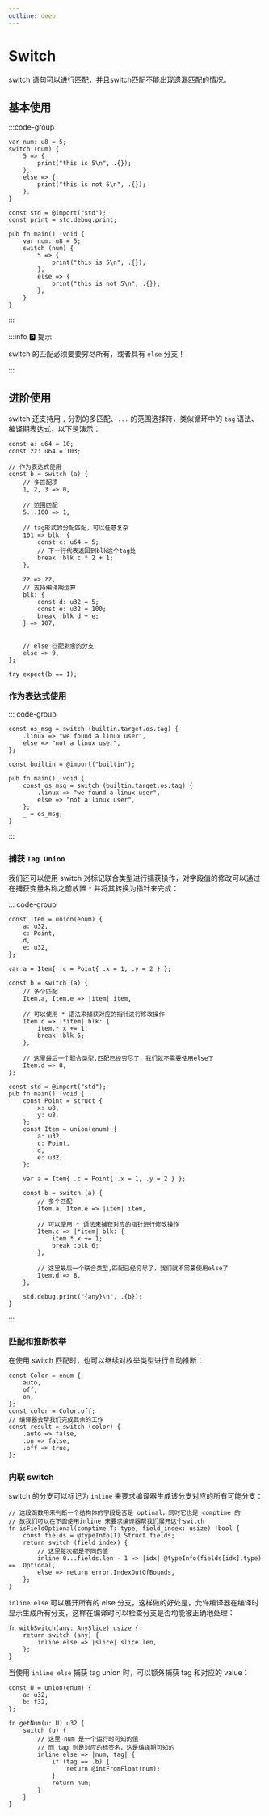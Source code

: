 ```yaml
---
outline: deep
---
```


# Switch

switch 语句可以进行匹配，并且switch匹配不能出现遗漏匹配的情况。

## 基本使用

:::code-group

```zig [default]
var num: u8 = 5;
switch (num) {
    5 => {
        print("this is 5\n", .{});
    },
    else => {
        print("this is not 5\n", .{});
    },
}
```

```zig [more]
const std = @import("std");
const print = std.debug.print;

pub fn main() !void {
    var num: u8 = 5;
    switch (num) {
        5 => {
            print("this is 5\n", .{});
        },
        else => {
            print("this is not 5\n", .{});
        },
    }
}
```

:::

:::info 🅿️ 提示

switch 的匹配必须要要穷尽所有，或者具有 `else` 分支！

:::

## 进阶使用

switch 还支持用 `,` 分割的多匹配、`...` 的范围选择符，类似循环中的 `tag` 语法、编译期表达式，以下是演示：

```zig [default]
const a: u64 = 10;
const zz: u64 = 103;

// 作为表达式使用
const b = switch (a) {
    // 多匹配项
    1, 2, 3 => 0,

    // 范围匹配
    5...100 => 1,

    // tag形式的分配匹配，可以任意复杂
    101 => blk: {
        const c: u64 = 5;
        // 下一行代表返回到blk这个tag处
        break :blk c * 2 + 1;
    },

    zz => zz,
    // 支持编译期运算
    blk: {
        const d: u32 = 5;
        const e: u32 = 100;
        break :blk d + e;
    } => 107,


    // else 匹配剩余的分支
    else => 9,
};

try expect(b == 1);
```

### 作为表达式使用

::: code-group

```zig [default]
const os_msg = switch (builtin.target.os.tag) {
    .linux => "we found a linux user",
    else => "not a linux user",
};
```

```zig [more]
const builtin = @import("builtin");

pub fn main() !void {
    const os_msg = switch (builtin.target.os.tag) {
        .linux => "we found a linux user",
        else => "not a linux user",
    };
    _ = os_msg;
}
```

:::

### 捕获 `Tag Union`

我们还可以使用 switch 对标记联合类型进行捕获操作，对字段值的修改可以通过在捕获变量名称之前放置 `*` 并将其转换为指针来完成：

::: code-group

```zig [default]
const Item = union(enum) {
    a: u32,
    c: Point,
    d,
    e: u32,
};

var a = Item{ .c = Point{ .x = 1, .y = 2 } };

const b = switch (a) {
    // 多个匹配
    Item.a, Item.e => |item| item,

    // 可以使用 * 语法来捕获对应的指针进行修改操作
    Item.c => |*item| blk: {
        item.*.x += 1;
        break :blk 6;
    },

    // 这里最后一个联合类型,匹配已经穷尽了，我们就不需要使用else了
    Item.d => 8,
};
```

```zig [more]
const std = @import("std");
pub fn main() !void {
    const Point = struct {
        x: u8,
        y: u8,
    };
    const Item = union(enum) {
        a: u32,
        c: Point,
        d,
        e: u32,
    };

    var a = Item{ .c = Point{ .x = 1, .y = 2 } };

    const b = switch (a) {
        // 多个匹配
        Item.a, Item.e => |item| item,

        // 可以使用 * 语法来捕获对应的指针进行修改操作
        Item.c => |*item| blk: {
            item.*.x += 1;
            break :blk 6;
        },

        // 这里最后一个联合类型,匹配已经穷尽了，我们就不需要使用else了
        Item.d => 8,
    };

    std.debug.print("{any}\n", .{b});
}
```

:::

### 匹配和推断枚举

在使用 switch 匹配时，也可以继续对枚举类型进行自动推断：

```zig
const Color = enum {
    auto,
    off,
    on,
};
const color = Color.off;
// 编译器会帮我们完成其余的工作
const result = switch (color) {
    .auto => false,
    .on => false,
    .off => true,
};
```

### 内联 switch

switch 的分支可以标记为 `inline` 来要求编译器生成该分支对应的所有可能分支：

```zig
// 这段函数用来判断一个结构体的字段是否是 optinal，同时它也是 comptime 的
// 故我们可以在下面使用inline 来要求编译器帮我们展开这个switch
fn isFieldOptional(comptime T: type, field_index: usize) !bool {
    const fields = @typeInfo(T).Struct.fields;
    return switch (field_index) {
        // 这里每次都是不同的值
        inline 0...fields.len - 1 => |idx| @typeInfo(fields[idx].type) == .Optional,
        else => return error.IndexOutOfBounds,
    };
}
```

`inline else` 可以展开所有的 else 分支，这样做的好处是，允许编译器在编译时显示生成所有分支，这样在编译时可以检查分支是否均能被正确地处理：

```zig
fn withSwitch(any: AnySlice) usize {
    return switch (any) {
        inline else => |slice| slice.len,
    };
}
```

当使用 `inline else` 捕获 tag union 时，可以额外捕获 tag 和对应的 value：

```zig
const U = union(enum) {
    a: u32,
    b: f32,
};

fn getNum(u: U) u32 {
    switch (u) {
        // 这里 num 是一个运行时可知的值
        // 而 tag 则是对应的标签名，这是编译期可知的
        inline else => |num, tag| {
            if (tag == .b) {
                return @intFromFloat(num);
            }
            return num;
        }
    }
}
```
